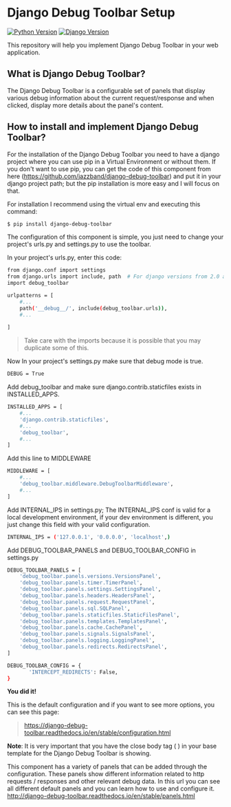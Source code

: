 # Django Debug Toolbar Setup
[![Python Version](https://img.shields.io/badge/python-3.7-brightgreen.svg)](https://python.org)
[![Django Version](https://img.shields.io/badge/django-2.1.7-brightgreen.svg)](https://djangoproject.com)

This repository will help you implement Django Debug Toolbar in your web application.

## What is Django Debug Toolbar?
The Django Debug Toolbar is a configurable set of panels that display various debug information about the current request/response and when clicked, display more details about the panel's content.

## How to install and implement Django Debug Toolbar?
For the installation of the Django Debug Toolbar you need to have a django project where you can use pip in a Virtual Environment or without them. If you don't want to use pip, you can get the code of this component from here (https://github.com/jazzband/django-debug-toolbar) and put it in your django project path; but the pip installation is more easy and I will focus on that.

For installation I recommend using the virtual env and executing this command:
```sh
$ pip install django-debug-toolbar
```
The configuration of this component is simple, you just need to change your project's urls.py and settings.py to use the toolbar.

In your project's urls.py, enter this code:
```sh
from django.conf import settings
from django.urls import include, path  # For django versions from 2.0 and up
import debug_toolbar

urlpatterns = [
    #...
    path('__debug__/', include(debug_toolbar.urls)),
    #...
    
] 
```
>Take care with the imports because it is possible that you may duplicate some of this.

Now In your project's settings.py make sure that debug mode is true.
```sh
DEBUG = True
```
Add debug_toolbar and make sure django.contrib.staticfiles exists in INSTALLED_APPS.
```sh
INSTALLED_APPS = [
    #...
    'django.contrib.staticfiles',
    #...
    'debug_toolbar',
    #...
]
```
Add this line to MIDDLEWARE
```sh
MIDDLEWARE = [
    #...
    'debug_toolbar.middleware.DebugToolbarMiddleware',
    #...
]
```
Add INTERNAL_IPS in settings.py; The INTERNAL_IPS conf is valid for a local development environment, if your dev environment is different, you just change this field with your valid configuration.
```sh
INTERNAL_IPS = ('127.0.0.1', '0.0.0.0', 'localhost',)
```
Add DEBUG_TOOLBAR_PANELS and DEBUG_TOOLBAR_CONFIG in settings.py
```sh
DEBUG_TOOLBAR_PANELS = [
    'debug_toolbar.panels.versions.VersionsPanel',
    'debug_toolbar.panels.timer.TimerPanel',
    'debug_toolbar.panels.settings.SettingsPanel',
    'debug_toolbar.panels.headers.HeadersPanel',
    'debug_toolbar.panels.request.RequestPanel',
    'debug_toolbar.panels.sql.SQLPanel',
    'debug_toolbar.panels.staticfiles.StaticFilesPanel',
    'debug_toolbar.panels.templates.TemplatesPanel',
    'debug_toolbar.panels.cache.CachePanel',
    'debug_toolbar.panels.signals.SignalsPanel',
    'debug_toolbar.panels.logging.LoggingPanel',
    'debug_toolbar.panels.redirects.RedirectsPanel',
]

DEBUG_TOOLBAR_CONFIG = {
       'INTERCEPT_REDIRECTS': False,
}
```
**You did it!**

This is the default configuration and if you want to see more options, you can see this page:

>https://django-debug-toolbar.readthedocs.io/en/stable/configuration.html

**Note**: It is very important that you have the close body tag ( </body> ) in your base template for the Django Debug Toolbar is showing.

This component has a variety of panels that can be added through the configuration. These panels show different information related to http requests / responses and other relevant debug data. In this url you can see all different default panels and you can learn how to use and configure it. http://django-debug-toolbar.readthedocs.io/en/stable/panels.html

